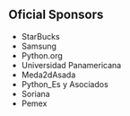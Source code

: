 ## Oficial Sponsors
- StarBucks
- Samsung
- Python.org
- Universidad Panamericana
- Meda2dAsada
- Python_Es y Asociados
- Soriana
- Pemex
